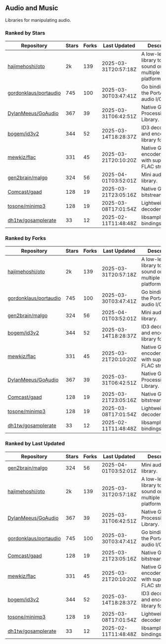 ## Audio and Music

Libraries for manipulating audio.

### Ranked by Stars

| Repository | Stars | Forks | Last Updated | Description | 
|------------|-------|-------|--------------|-------------|
| [hajimehoshi/oto](https://github.com/hajimehoshi/oto) | 2k | 139 | 2025-03-31T20:57:18Z |  A low-level library to play sound on multiple platforms. |
| [gordonklaus/portaudio](https://github.com/gordonklaus/portaudio) | 745 | 100 | 2025-03-30T03:47:41Z |  Go bindings for the PortAudio audio I/O library. |
| [DylanMeeus/GoAudio](https://github.com/DylanMeeus/GoAudio) | 367 | 39 | 2025-03-31T06:42:51Z |  Native Go Audio Processing Library. |
| [bogem/id3v2](https://github.com/bogem/id3v2) | 344 | 52 | 2025-03-14T18:28:37Z |  ID3 decoding and encoding library for Go. |
| [mewkiz/flac](https://github.com/mewkiz/flac) | 331 | 45 | 2025-03-21T20:10:20Z |  Native Go FLAC encoder/decoder with support for FLAC streams. |
| [gen2brain/malgo](https://github.com/gen2brain/malgo) | 324 | 56 | 2025-04-01T03:52:01Z |  Mini audio library. |
| [Comcast/gaad](https://github.com/Comcast/gaad) | 128 | 19 | 2025-03-21T23:05:16Z |  Native Go AAC bitstream parser. |
| [tosone/minimp3](https://github.com/tosone/minimp3) | 128 | 19 | 2025-03-08T17:01:54Z |  Lightweight MP3 decoder library. |
| [dh1tw/gosamplerate](https://github.com/dh1tw/gosamplerate) | 33 | 12 | 2025-02-11T11:48:48Z |  libsamplerate bindings for go. |

### Ranked by Forks

| Repository | Stars | Forks | Last Updated | Description | 
|------------|-------|-------|--------------|-------------|
| [hajimehoshi/oto](https://github.com/hajimehoshi/oto) | 2k | 139 | 2025-03-31T20:57:18Z |  A low-level library to play sound on multiple platforms. |
| [gordonklaus/portaudio](https://github.com/gordonklaus/portaudio) | 745 | 100 | 2025-03-30T03:47:41Z |  Go bindings for the PortAudio audio I/O library. |
| [gen2brain/malgo](https://github.com/gen2brain/malgo) | 324 | 56 | 2025-04-01T03:52:01Z |  Mini audio library. |
| [bogem/id3v2](https://github.com/bogem/id3v2) | 344 | 52 | 2025-03-14T18:28:37Z |  ID3 decoding and encoding library for Go. |
| [mewkiz/flac](https://github.com/mewkiz/flac) | 331 | 45 | 2025-03-21T20:10:20Z |  Native Go FLAC encoder/decoder with support for FLAC streams. |
| [DylanMeeus/GoAudio](https://github.com/DylanMeeus/GoAudio) | 367 | 39 | 2025-03-31T06:42:51Z |  Native Go Audio Processing Library. |
| [Comcast/gaad](https://github.com/Comcast/gaad) | 128 | 19 | 2025-03-21T23:05:16Z |  Native Go AAC bitstream parser. |
| [tosone/minimp3](https://github.com/tosone/minimp3) | 128 | 19 | 2025-03-08T17:01:54Z |  Lightweight MP3 decoder library. |
| [dh1tw/gosamplerate](https://github.com/dh1tw/gosamplerate) | 33 | 12 | 2025-02-11T11:48:48Z |  libsamplerate bindings for go. |

### Ranked by Last Updated

| Repository | Stars | Forks | Last Updated | Description | 
|------------|-------|-------|--------------|-------------|
| [gen2brain/malgo](https://github.com/gen2brain/malgo) | 324 | 56 | 2025-04-01T03:52:01Z |  Mini audio library. |
| [hajimehoshi/oto](https://github.com/hajimehoshi/oto) | 2k | 139 | 2025-03-31T20:57:18Z |  A low-level library to play sound on multiple platforms. |
| [DylanMeeus/GoAudio](https://github.com/DylanMeeus/GoAudio) | 367 | 39 | 2025-03-31T06:42:51Z |  Native Go Audio Processing Library. |
| [gordonklaus/portaudio](https://github.com/gordonklaus/portaudio) | 745 | 100 | 2025-03-30T03:47:41Z |  Go bindings for the PortAudio audio I/O library. |
| [Comcast/gaad](https://github.com/Comcast/gaad) | 128 | 19 | 2025-03-21T23:05:16Z |  Native Go AAC bitstream parser. |
| [mewkiz/flac](https://github.com/mewkiz/flac) | 331 | 45 | 2025-03-21T20:10:20Z |  Native Go FLAC encoder/decoder with support for FLAC streams. |
| [bogem/id3v2](https://github.com/bogem/id3v2) | 344 | 52 | 2025-03-14T18:28:37Z |  ID3 decoding and encoding library for Go. |
| [tosone/minimp3](https://github.com/tosone/minimp3) | 128 | 19 | 2025-03-08T17:01:54Z |  Lightweight MP3 decoder library. |
| [dh1tw/gosamplerate](https://github.com/dh1tw/gosamplerate) | 33 | 12 | 2025-02-11T11:48:48Z |  libsamplerate bindings for go. |

